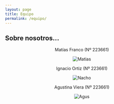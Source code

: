 ```yaml
---
layout: page
title: Equipo
permalink: /equipo/
---
```


## Sobre nosotros...

  
<div style="text-align: center;">  
  
Matías Franco (Nº 223661)  
  
</div>  

<center>  
  
![Matias](/assets/Matias.png)  
  
</center>


<div style="text-align: center;">  
  
Ignacio Ortiz (Nº 223661)  
   
</div>  

<center>  

![Nacho](/assets/Nacho.png)  

</center>


<div style="text-align: center;">  
  
Agustina Viera (Nº 223661)   
  
</div>  

<center>  

![Agus](/assets/Agus.png)  

</center>

